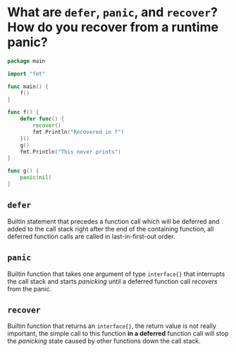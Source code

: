 # What are `defer`, `panic`, and `recover`? How do you recover from a runtime panic?

```go
package main

import "fmt"

func main() {
	f()
}

func f() {
	defer func() {
		recover()
		fmt.Println("Recovered in f")
	}()
	g()
	fmt.Println("This never prints")
}

func g() {
	panic(nil)
}
```

## `defer`

Builtin statement that precedes a function call which will be
deferred and added to the call stack right after the end of the
containing function, all deferred function calls are called in
last-in-first-out order.

## `panic`

Builtin function that takes one argument of type `interface{}` that
interrupts the call stack and starts _panicking_ until a deferred
function call _recovers_ from the panic.

## `recover`

Builtin function that returns an `interface{}`, the return value is
not really important, the simple call to this function **in a deferred**
function call will stop the _panicking_ state caused by other functions
down the call stack.
